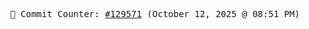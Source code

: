 <p align="center">
    <samp>
        📮 Commit Counter: <a href="https://github.com/Javascript-void0/Javascript-void0/commits/main">#129571</a> (October 12, 2025 @ 08:51 PM)
    </samp>
</p>